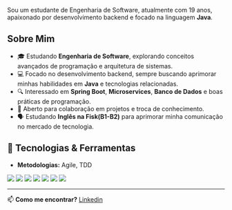Sou um estudante de Engenharia de Software, atualmente com 19 anos, apaixonado por desenvolvimento backend e focado na linguagem **Java**. 

## Sobre Mim
- 🎓 Estudando **Engenharia de Software**, explorando conceitos avançados de programação e arquitetura de sistemas.
- 💻 Focado no desenvolvimento backend, sempre buscando aprimorar minhas habilidades em **Java** e tecnologias relacionadas.
- 🔍 Interessado em **Spring Boot**, **Microservices**, **Banco de Dados** e boas práticas de programação.
- 🤝 Aberto para colaboração em projetos e troca de conhecimento.
- 🗣️ Estudando **Inglês na Fisk(B1-B2)** para aprimorar minha comunicação no mercado de tecnologia.

## 🔧 Tecnologias & Ferramentas
- **Metodologias:** Agile, TDD
<div>
    <img src="https://img.shields.io/badge/java-%23ED8B00.svg?style=for-the-badge&logo=openjdk&logoColor=white">
    <img src="https://img.shields.io/badge/spring-%236DB33F.svg?style=for-the-badge&logo=spring&logoColor=white">
    <img src="https://img.shields.io/badge/Hibernate-59666C?style=for-the-badge&logo=Hibernate&logoColor=white">
    <img src="https://img.shields.io/badge/docker-%230db7ed.svg?style=for-the-badge&logo=docker&logoColor=white">
    <img src="https://img.shields.io/badge/postgres-%23316192.svg?style=for-the-badge&logo=postgresql&logoColor=white">
    <img src="https://img.shields.io/badge/mysql-4479A1.svg?style=for-the-badge&logo=mysql&logoColor=white">
    <img src="https://img.shields.io/badge/JavaScript-F7DF1E?style=for-the-badge&logo=javascript&logoColor=black">
</div>


--------
📫 **Como me encontrar?**
<a href="https://www.linkedin.com/in/davy-muniz-3560a2302/">Linkedin</a>
